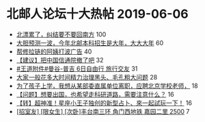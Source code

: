 # 北邮人论坛十大热帖 2019-06-06

- [北漂累了，纠结要不要回南方](https://bbs.byr.cn/article/Feeling/3113177) 100
- [大胆预测一波，今年北邮本科招生是大年，大大大年](https://bbs.byr.cn/article/Picture/3243072) 60
- [帮修拉链的阿姨打波广告](https://bbs.byr.cn/article/Talking/6126080) 40
- [【建议】把中国信通院撤了吧](https://bbs.byr.cn/article/Job/2032658) 32
- [#王道附件#曼谷-普吉 6日自由行 旅行交友](https://bbs.byr.cn/article/Friends/1926974) 31
- [大家一般花多大时间精力治理黑头、毛孔粗大问题](https://bbs.byr.cn/article/Beauty/327591) 28
- [为了孩子上学，我想从某部委直属单位离职，应聘北京学校老师，](https://bbs.byr.cn/article/WorkLife/1124389) 18
- [【问题】想要出国，也希望走科研道路，需要注意什么？](https://bbs.byr.cn/article/GoAbroad/364517) 16
- [【转】超神准！星座小王子独创的新型占卜、來一起試玩一下！](https://bbs.byr.cn/article/Constellations/326533) 16
- [[招室友] [限女生] [次卧]丰台南三环 角门西地铁 嘉园二里 2500](https://bbs.byr.cn/article/Home/117972) 7


